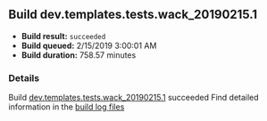 ## Build dev.templates.tests.wack_20190215.1
- **Build result:** `succeeded`
- **Build queued:** 2/15/2019 3:00:01 AM
- **Build duration:** 758.57 minutes
### Details
Build [dev.templates.tests.wack_20190215.1](https://winappstudio.visualstudio.com/web/build.aspx?pcguid=a4ef43be-68ce-4195-a619-079b4d9834c2&builduri=vstfs%3a%2f%2f%2fBuild%2fBuild%2f27080) succeeded
Find detailed information in the [build log files](https://uwpctdiags.blob.core.windows.net/buildlogs/dev.templates.tests.wack_20190215.1_logs.zip)
